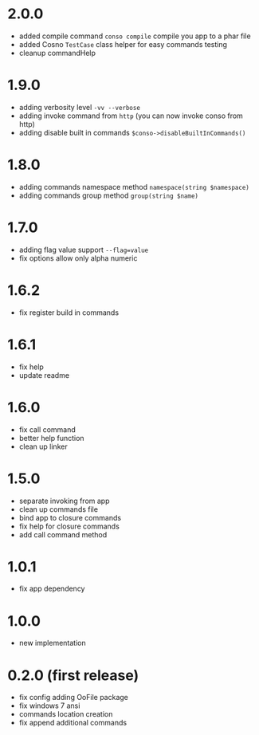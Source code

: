 # 2.0.0
  - added compile command `conso compile` compile you app to a phar file
  - added Cosno `TestCase` class helper for easy commands testing
  - cleanup commandHelp

# 1.9.0
 - adding verbosity level `-vv --verbose`
 - adding invoke command from `http` (you can now invoke conso from http)
 - adding disable built in commands `$conso->disableBuiltInCommands()`

# 1.8.0
 - adding commands namespace method `namespace(string $namespace)`
 - adding commands group method  `group(string $name)`

# 1.7.0
 - adding flag value support `--flag=value`
 - fix options allow only alpha numeric

# 1.6.2
 - fix register build in commands

# 1.6.1
 - fix help
 - update readme

# 1.6.0
 - fix call command
 - better help function
 - clean up linker

# 1.5.0
  - separate invoking from app
  - clean up commands file
  - bind app to closure commands
  - fix help for closure commands
  - add call command method

# 1.0.1
  - fix app dependency

# 1.0.0
  - new implementation

# 0.2.0 (first release)
  - fix config adding OoFile package
  - fix windows 7 ansi
  - commands location creation
  - fix append additional commands
